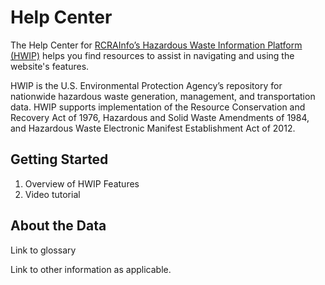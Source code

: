 # Help Center

The Help Center for [RCRAInfo’s Hazardous Waste Information Platform (HWIP)](https://rcrapublicpreprod.epa.gov/rcra-hwip) helps you find resources to assist in navigating and using the website's features. 

HWIP is the U.S. Environmental Protection Agency’s repository for nationwide hazardous waste generation, management, and transportation data. HWIP supports implementation of the Resource Conservation and Recovery Act of 1976, Hazardous and Solid Waste Amendments of 1984, and Hazardous Waste Electronic Manifest Establishment Act of 2012.

## Getting Started

1. Overview of HWIP Features
2. Video tutorial

## About the Data

Link to glossary

Link to other information as applicable.
